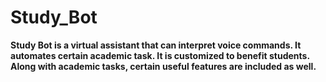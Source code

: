 # Study_Bot

**Study Bot is a virtual assistant that can interpret voice commands. It automates certain academic task. It is customized to benefit students. Along with academic tasks, certain useful features are included as well.**

